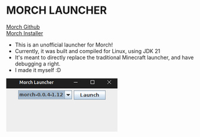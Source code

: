 # MORCH LAUNCHER
[Morch Github](https://github.com/MorchClient)<br>
[Morch Installer](https://github.com/MorchClient/installer)

- This is an unofficial launcher for Morch!
- Currently, it was built and compiled for Linux, using JDK 21
- It's meant to directly replace the traditional Minecraft launcher, and have debugging a right.
- I made it myself :D

![Screenshot](screenshots/image.png)